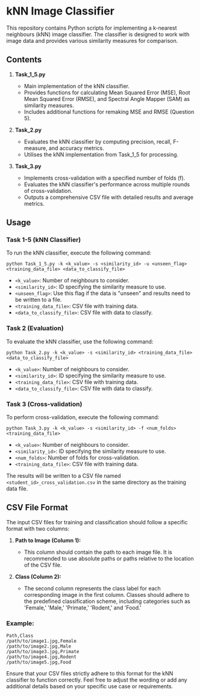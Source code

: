# kNN Image Classifier

This repository contains Python scripts for implementing a k-nearest neighbours (kNN) image classifier. The classifier is designed to work with image data and provides various similarity measures for comparison.

## Contents

1. **Task_1_5.py**
   - Main implementation of the kNN classifier.
   - Provides functions for calculating Mean Squared Error (MSE), Root Mean Squared Error (RMSE), and Spectral Angle Mapper (SAM) as similarity measures.
   - Includes additional functions for remaking MSE and RMSE (Question 5).

2. **Task_2.py**
   - Evaluates the kNN classifier by computing precision, recall, F-measure, and accuracy metrics.
   - Utilises the kNN implementation from Task_1_5 for processing.

3. **Task_3.py**
   - Implements cross-validation with a specified number of folds (f).
   - Evaluates the kNN classifier's performance across multiple rounds of cross-validation.
   - Outputs a comprehensive CSV file with detailed results and average metrics.

## Usage

### Task 1-5 (kNN Classifier)

To run the kNN classifier, execute the following command:

```
python Task_1_5.py -k <k_value> -s <similarity_id> -u <unseen_flag> <training_data_file> <data_to_classify_file>
```

- `<k_value>`: Number of neighbours to consider.
- `<similarity_id>`: ID specifying the similarity measure to use.
- `<unseen_flag>`: Use this flag if the data is "unseen" and results need to be written to a file.
- `<training_data_file>`: CSV file with training data.
- `<data_to_classify_file>`: CSV file with data to classify.

### Task 2 (Evaluation)

To evaluate the kNN classifier, use the following command:

```
python Task_2.py -k <k_value> -s <similarity_id> <training_data_file> <data_to_classify_file>
```

- `<k_value>`: Number of neighbours to consider.
- `<similarity_id>`: ID specifying the similarity measure to use.
- `<training_data_file>`: CSV file with training data.
- `<data_to_classify_file>`: CSV file with data to classify.

### Task 3 (Cross-validation)

To perform cross-validation, execute the following command:

```
python Task_3.py -k <k_value> -s <similarity_id> -f <num_folds> <training_data_file>
```

- `<k_value>`: Number of neighbours to consider.
- `<similarity_id>`: ID specifying the similarity measure to use.
- `<num_folds>`: Number of folds for cross-validation.
- `<training_data_file>`: CSV file with training data.

The results will be written to a CSV file named `<student_id>_cross_validation.csv` in the same directory as the training data file.

## CSV File Format

The input CSV files for training and classification should follow a specific format with two columns:

1. **Path to Image (Column 1):**
   - This column should contain the path to each image file. It is recommended to use absolute paths or paths relative to the location of the CSV file.

2. **Class (Column 2):**
   - The second column represents the class label for each corresponding image in the first column. Classes should adhere to the predefined classification scheme, including categories such as 'Female,' 'Male,' 'Primate,' 'Rodent,' and 'Food.'

### Example:

```csv
Path,Class
/path/to/image1.jpg,Female
/path/to/image2.jpg,Male
/path/to/image3.jpg,Primate
/path/to/image4.jpg,Rodent
/path/to/image5.jpg,Food
```
Ensure that your CSV files strictly adhere to this format for the kNN classifier to function correctly. Feel free to adjust the wording or add any additional details based on your specific use case or requirements.



